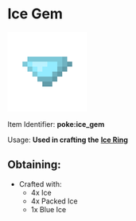 # Ice Gem

![poke\_ice\_gem](https://github.com/ItsMePok/PFE/blob/wikiAssets/wikiMain/ice_gem.png?raw=true)

Item Identifier: **poke:ice\_gem**

Usage: **Used in crafting the** [**Ice Ring**](https://github.com/ItsMePok/PFE/wiki/Ice-Ring)

## Obtaining:

* Crafted with:
  * 4x Ice
  * 4x Packed Ice
  * 1x Blue Ice
